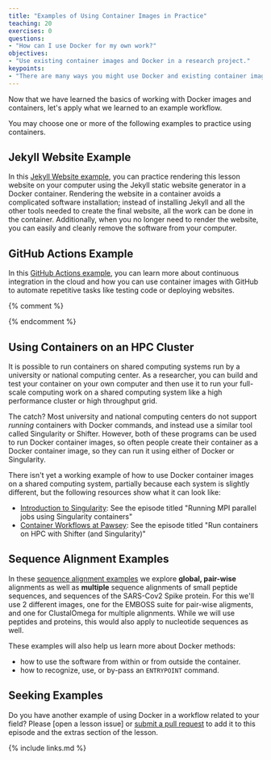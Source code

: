 ```yaml
---
title: "Examples of Using Container Images in Practice"
teaching: 20
exercises: 0
questions:
- "How can I use Docker for my own work?"
objectives:
- "Use existing container images and Docker in a research project."
keypoints:
- "There are many ways you might use Docker and existing container images in your research project."
---
```


Now that we have learned the basics of working with Docker images and containers,
let's apply what we learned to an example workflow.

You may choose one or more of the following examples to practice using containers.

## Jekyll Website Example

In this [Jekyll Website example](../e02-jekyll-lesson-example), you can practice
rendering this lesson website on your computer using the Jekyll static website generator in a Docker container.
Rendering the website in a container avoids a complicated software installation; instead of installing Jekyll and all the other tools needed to create the final website, all the work can be done in the container.
Additionally, when you no longer need to render the website, you can easily and cleanly remove the software from your computer.

## GitHub Actions Example

In this [GitHub Actions example](../e01-github-actions), you can learn more about
continuous integration in the cloud and how you can use container images with GitHub to
automate repetitive tasks like testing code or deploying websites.

{% comment %}
<!--- Placeholder for
## Geospatial Example

Ask @mkuzak to make a PR to add extra for <https://github.com/escience-academy/docker-gdal-demo>

-->
{% endcomment %}

## Using Containers on an HPC Cluster

It is possible to run containers on shared computing systems run by a university or national
computing center. As a researcher, you can build and test your container on your own
computer and then use it to run your full-scale computing work on a shared computing
system like a high performance cluster or high throughput grid.

The catch? Most university and national computing centers do not support *running*
containers with Docker commands, and instead use a similar tool called Singularity or
Shifter. However, both of these programs can be used to run Docker container images,
so often people create their container as a Docker container image, so they can
run it using either of Docker or Singularity.

There isn't yet a working example of how to use Docker container images on a shared
computing system, partially because each system is slightly different, but the
following resources show what it can look like:

- [Introduction to Singularity](https://carpentries-incubator.github.io/singularity-introduction/): See the episode titled "Running MPI parallel jobs using Singularity containers"
- [Container Workflows at Pawsey](https://pawseysc.github.io/container-workflows/): See the episode titled "Run containers on HPC with Shifter (and Singularity)"

## Sequence Alignment Examples

In these [sequence alignment examples](../e03-sequence-alignment) we explore **global, pair-wise** alignments as well as **multiple** sequence alignments of small peptide sequences, and sequences of the SARS-Cov2 Spike protein. For this we'll use 2 different images, one for the EMBOSS suite for pair-wise aligments, and one for ClustalOmega for multiple alignments. While we will use peptides and proteins, this would also apply to nucleotide sequences as well.

These examples will also help us learn more about Docker methods:   
* how to use the software from within or from outside the container.
* how to recognize, use, or by-pass an `ENTRYPOINT` command.

## Seeking Examples

Do you have another example of using Docker in a workflow related to your field?  Please [open a lesson issue] or [submit a pull request] to add it to this episode and the extras section of the lesson.


{% include links.md %}

[submit a pull request]: https://github.com/carpentries-incubator/docker-introduction/pulls
